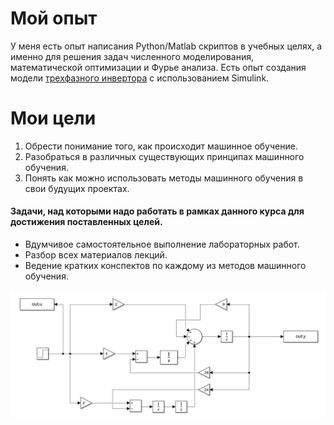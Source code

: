 # Мой опыт
У меня есть опыт написания Python/Matlab скриптов в учебных целях, а именно для решения задач численного моделирования, математической оптимизации и Фурье анализа. Есть опыт создания модели [трехфазного инвертора](https://sibcontact.com/eshop/preobrazovateli-napryazheniya/vhodnoe-napryazhenie-12v/is3-12-600-invertor-dc-ac-12-v-600-vt/?utm_source=yandex&utm_medium=cpc&utm_campaign=kry_dpo_obshaja_poisk&utm_content=ch_yandex_direct%7Ccid_114689624%7Cgid_5498556019%7Cad_1855295429420572829%7Cph_53243354126%7Ccrt_0%7Cpst_premium%7Cps_2%7Csrct_search%7Csrc_none%7Cdevt_desktop%7Cret_53243354126%7Cgeo_2%7Ccf_0%7Cint_%7Ctgt_53243354126%7Cadd_no%7Cdop_&utm_term=---autotargeting&ybaip=1&yclid=14699200476502294527) с использованием Simulink.

# Мои цели

1. Обрести понимание того, как происходит машинное обучение.
2. Разобраться в различных существующих принципах машинного обучения.
3. Понять как можно использовать методы машинного обучения в свои будущих проектах.

#### Задачи, над которыми надо работать в рамках данного курса для достижения поставленных целей.

- Вдумчивое самостоятельное выполнение лабораторных работ.
- Разбор всех материалов лекций.
- Ведение кратких конспектов по каждому из методов машинного обучения.

![screen](https://github.com/Kostya545215/Machine-Learning-ITMO/blob/main/resources/schema11.jpg)

